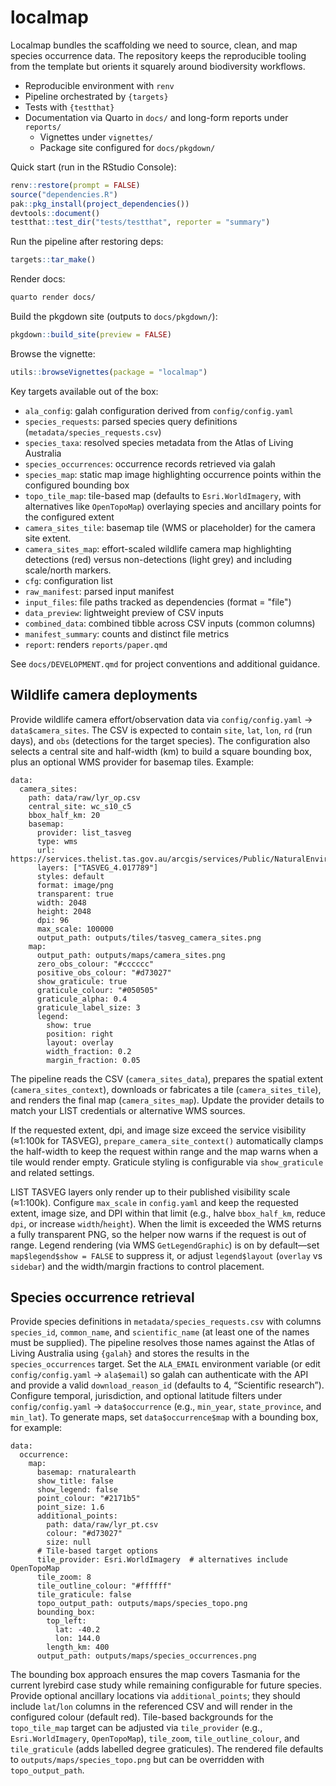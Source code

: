 # localmap

Localmap bundles the scaffolding we need to source, clean, and map species occurrence
data. The repository keeps the reproducible tooling from the template but orients it
squarely around biodiversity workflows.

- Reproducible environment with `renv`
- Pipeline orchestrated by `{targets}`
- Tests with `{testthat}`
- Documentation via Quarto in `docs/` and long-form reports under `reports/`
  - Vignettes under `vignettes/`
  - Package site configured for `docs/pkgdown/`

Quick start (run in the RStudio Console):

```r
renv::restore(prompt = FALSE)
source("dependencies.R")
pak::pkg_install(project_dependencies())
devtools::document()
testthat::test_dir("tests/testthat", reporter = "summary")
```

Run the pipeline after restoring deps:

```r
targets::tar_make()
```

Render docs:

```bash
quarto render docs/
```

Build the pkgdown site (outputs to `docs/pkgdown/`):

```r
pkgdown::build_site(preview = FALSE)
```

Browse the vignette:

```r
utils::browseVignettes(package = "localmap")
```

Key targets available out of the box:

- `ala_config`: galah configuration derived from `config/config.yaml`
- `species_requests`: parsed species query definitions (`metadata/species_requests.csv`)
- `species_taxa`: resolved species metadata from the Atlas of Living Australia
- `species_occurrences`: occurrence records retrieved via galah
- `species_map`: static map image highlighting occurrence points within the
  configured bounding box
- `topo_tile_map`: tile-based map (defaults to `Esri.WorldImagery`, with
  alternatives like `OpenTopoMap`) overlaying species
  and ancillary points for the configured extent
- `camera_sites_tile`: basemap tile (WMS or placeholder) for the camera site extent.
- `camera_sites_map`: effort-scaled wildlife camera map highlighting detections
  (red) versus non-detections (light grey) and including scale/north markers.
- `cfg`: configuration list
- `raw_manifest`: parsed input manifest
- `input_files`: file paths tracked as dependencies (format = "file")
- `data_preview`: lightweight preview of CSV inputs
- `combined_data`: combined tibble across CSV inputs (common columns)
- `manifest_summary`: counts and distinct file metrics
- `report`: renders `reports/paper.qmd`

See `docs/DEVELOPMENT.qmd` for project conventions and additional guidance.


## Wildlife camera deployments

Provide wildlife camera effort/observation data via `config/config.yaml` →
`data$camera_sites`. The CSV is expected to contain `site`, `lat`, `lon`, `rd`
(run days), and `obs` (detections for the target species). The configuration
also selects a central site and half-width (km) to build a square bounding box,
plus an optional WMS provider for basemap tiles. Example:

```
data:
  camera_sites:
    path: data/raw/lyr_op.csv
    central_site: wc_s10_c5
    bbox_half_km: 20
    basemap:
      provider: list_tasveg
      type: wms
      url: https://services.thelist.tas.gov.au/arcgis/services/Public/NaturalEnvironment/MapServer/WMSServer
      layers: ["TASVEG_4.017789"]
      styles: default
      format: image/png
      transparent: true
      width: 2048
      height: 2048
      dpi: 96
      max_scale: 100000
      output_path: outputs/tiles/tasveg_camera_sites.png
    map:
      output_path: outputs/maps/camera_sites.png
      zero_obs_colour: "#cccccc"
      positive_obs_colour: "#d73027"
      show_graticule: true
      graticule_colour: "#050505"
      graticule_alpha: 0.4
      graticule_label_size: 3
      legend:
        show: true
        position: right
        layout: overlay
        width_fraction: 0.2
        margin_fraction: 0.05
```

The pipeline reads the CSV (`camera_sites_data`), prepares the spatial extent
(`camera_sites_context`), downloads or fabricates a tile (`camera_sites_tile`),
and renders the final map (`camera_sites_map`). Update the provider details to
match your LIST credentials or alternative WMS sources.

If the requested extent, dpi, and image size exceed the service visibility (≈1:100k for TASVEG), `prepare_camera_site_context()` automatically clamps the half-width to keep the request within range and the map warns when a tile would render empty. Graticule styling is configurable via `show_graticule` and related settings.

LIST TASVEG layers only render up to their published visibility scale (≈1:100k). Configure `max_scale` in `config.yaml` and keep the requested extent, image size, and DPI within that limit (e.g., halve `bbox_half_km`, reduce `dpi`, or increase `width`/`height`). When the limit is exceeded the WMS returns a fully transparent PNG, so the helper now warns if the request is out of range. Legend rendering (via WMS `GetLegendGraphic`) is on by default—set `map$legend$show = FALSE` to suppress it, or adjust `legend$layout` (`overlay` vs `sidebar`) and the width/margin fractions to control placement.

## Species occurrence retrieval

Provide species definitions in `metadata/species_requests.csv` with columns
`species_id`, `common_name`, and `scientific_name` (at least one of the names
must be supplied). The pipeline resolves those names against the Atlas of Living
Australia using `{galah}` and stores the results in the `species_occurrences`
target. Set the `ALA_EMAIL` environment variable (or edit
`config/config.yaml` → `ala$email`) so galah can authenticate with the API and
provide a valid `download_reason_id` (defaults to 4, “Scientific research”).
Configure temporal, jurisdiction, and optional latitude filters under
`config/config.yaml` → `data$occurrence` (e.g., `min_year`, `state_province`,
and `min_lat`). To generate maps, set `data$occurrence$map` with a bounding
box, for example:

```
data:
  occurrence:
    map:
      basemap: rnaturalearth
      show_title: false
      show_legend: false
      point_colour: "#2171b5"
      point_size: 1.6
      additional_points:
        path: data/raw/lyr_pt.csv
        colour: "#d73027"
        size: null
      # Tile-based target options
      tile_provider: Esri.WorldImagery  # alternatives include OpenTopoMap
      tile_zoom: 8
      tile_outline_colour: "#ffffff"
      tile_graticule: false
      topo_output_path: outputs/maps/species_topo.png
      bounding_box:
        top_left:
          lat: -40.2
          lon: 144.0
        length_km: 400
      output_path: outputs/maps/species_occurrences.png
```

The bounding box approach ensures the map covers Tasmania for the current
lyrebird case study while remaining configurable for future species. Provide
optional ancillary locations via `additional_points`; they should include
`lat`/`lon` columns in the referenced CSV and will render in the configured
colour (default red). Tile-based backgrounds for the `topo_tile_map` target can
be adjusted via `tile_provider` (e.g., `Esri.WorldImagery`, `OpenTopoMap`),
`tile_zoom`, `tile_outline_colour`, and `tile_graticule` (adds labelled degree
graticules). The rendered file defaults to `outputs/maps/species_topo.png` but
can be overridden with
`topo_output_path`.
